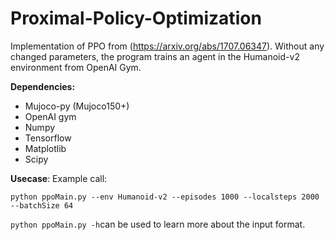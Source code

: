 # Proximal-Policy-Optimization
Implementation of PPO from (https://arxiv.org/abs/1707.06347). Without any changed parameters, the program trains an agent in the Humanoid-v2 environment from OpenAI Gym.

**Dependencies:**
- Mujoco-py (Mujoco150+) 
- OpenAI gym
- Numpy
- Tensorflow
- Matplotlib
- Scipy

**Usecase**:
Example call:
```
python ppoMain.py --env Humanoid-v2 --episodes 1000 --localsteps 2000 --batchSize 64
```

`python ppoMain.py -h`can be used to learn more about the input format.
